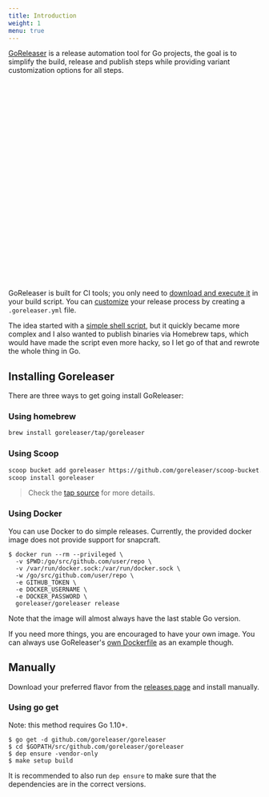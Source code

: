 ```yaml
---
title: Introduction
weight: 1
menu: true
---
```


[GoReleaser](https://github.com/goreleaser/goreleaser) is a release automation
tool for Go projects, the goal is to simplify the build, release and
publish steps while providing variant customization options for all steps.

<div id="console" style="padding-bottom: 400px"></div>

GoReleaser is built for CI tools; you only need to
[download and execute it](#ci_integration) in your build script.
You can [customize](#Customization) your release process by
creating a `.goreleaser.yml` file.

The idea started with a
[simple shell script](https://github.com/goreleaser/old-go-releaser),
but it quickly became more complex and I also wanted to publish binaries via
Homebrew taps, which would have made the script even more hacky, so I let go of
that and rewrote the whole thing in Go.

## Installing Goreleaser

There are three ways to get going install GoReleaser:

### Using homebrew

```sh
brew install goreleaser/tap/goreleaser
```

### Using Scoop

```sh
scoop bucket add goreleaser https://github.com/goreleaser/scoop-bucket.git
scoop install goreleaser
```

> Check the [tap source](https://github.com/goreleaser/homebrew-tap) for
> more details.

### Using Docker

You can use Docker to do simple releases. Currently, the provided docker
image does not provide support for snapcraft.

```console
$ docker run --rm --privileged \
  -v $PWD:/go/src/github.com/user/repo \
  -v /var/run/docker.sock:/var/run/docker.sock \
  -w /go/src/github.com/user/repo \
  -e GITHUB_TOKEN \
  -e DOCKER_USERNAME \
  -e DOCKER_PASSWORD \
  goreleaser/goreleaser release
```

Note that the image will almost always have the last stable Go version.

If you need more things, you are encouraged to have your own image. You can
always use GoReleaser's [own Dockerfile][dockerfile] as an example though.

[dockerfile]: https://github.com/goreleaser/goreleaser/blob/master/Dockerfile

## Manually

Download your preferred flavor from the [releases page](https://github.com/goreleaser/goreleaser/releases/latest) and install
manually.

### Using go get

Note: this method requires Go 1.10+.

```console
$ go get -d github.com/goreleaser/goreleaser
$ cd $GOPATH/src/github.com/goreleaser/goreleaser
$ dep ensure -vendor-only
$ make setup build
```

It is recommended to also run `dep ensure` to make sure that the dependencies
are in the correct versions.


<link rel="stylesheet" href="https://unpkg.com/@glorious/demo/dist/gdemo.min.css">
<script src="https://unpkg.com/@glorious/demo/dist/gdemo.min.js"></script>

<script>
const demo = new GDemo('#console');
const promptString = '~/go/my-project $';

const commandOptions = {
  promptString,
  onCompleteDelay: 500
}

const respondOptions = {
  onCompleteDelay: 500
}


var response = `

   • releasing v1.0.0...
   • release succeeded after 6.31s

`;

demo.openApp('terminal', {minHeight: '350px', promptString: promptString})
  .command('goreleaser', commandOptions)
  .respond(response, respondOptions)
  .end();
</script>
